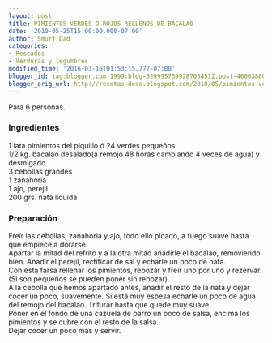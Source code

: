 ```yaml
---
layout: post
title: PIMIENTOS VERDES O ROJOS RELLENOS DE BACALAO
date: '2010-05-25T15:00:00.000-07:00'
author: Smurf Dad
categories:
- Pescados
- Verduras y legumbres
modified_time: '2016-03-16T01:53:15.777-07:00'
blogger_id: tag:blogger.com,1999:blog-5299957599287034512.post-4600380036271547441
blogger_orig_url: http://recetas-desa.blogspot.com/2010/05/pimientos-verdes-o-rojos-rellenos-de.html
---
```


Para 6 personas.<br><h3>Ingredientes</h3><p>1 lata pimientos del piquillo &oacute; 24 verdes peque&ntilde;os<br/>1/2 kg. bacalao desalado(a remojo 48 horas cambiando 4 veces de agua) y desmigado<br/>3 cebollas grandes<br/>1 zanahoria<br/>1 ajo, perejil<br/>200 grs. nata l&iacute;quida</p><h3>Preparaci&oacute;n</h3><p>Fre&iacute;r las cebollas, zanahoria y ajo, todo ello picado, a fuego suave hasta que empiece a dorarse.<br/>Apartar la mitad del refrito  y a la otra mitad a&ntilde;adirle el bacalao, removiendo bien. A&ntilde;adir el perejil, rectificar de sal y echarle un poco de nata.<br/>Con esta farsa rellenar los pimientos, rebozar y fre&iacute;r uno por uno y rezervar. (Si son peque&ntilde;os se pueden poner sin rebozar).<br/>A la cebolla que hemos apartado antes, a&ntilde;adir el resto de la nata y dejar cocer un poco, suavemente. Si est&aacute; muy espesa echarle un poco de agua del remojo del bacalao.  Triturar hasta que quede muy suave.<br/>Poner en el fondo de una cazuela de barro un poco de salsa, encima los pimientos y se cubre con el resto de la salsa.<br/>Dejar cocer un poco m&aacute;s y servir.</p>